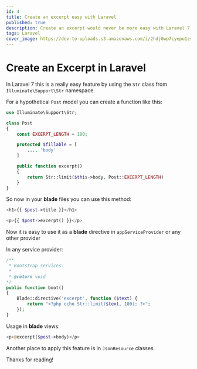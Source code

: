 ```yaml
---
id: 4
title: Create an excerpt easy with Laravel
published: true
description: Create an excerpt would never be more easy with Laravel 7.
tags: Laravel
cover_image: https://dev-to-uploads.s3.amazonaws.com/i/2hdj0wp7cyepu1zsccx7.png
---
```


# Create an Excerpt in Laravel

In Laravel 7 this is a really easy feature by using the `Str` class from `Illuminate\Support\Str` namespace.

For a hypothetical `Post` model you can create a function like this:

```php
use Illuminate\Support\Str;

class Post
{
    const EXCERPT_LENGTH = 100;

    protected $fillable = [
        ..., 'body'
    ]

    public function excerpt()
    {
        return Str::limit($this->body, Post::EXCERPT_LENGTH)
    }
}
```

So now in your **blade** files you can use this method:

```php
<h1>{{ $post->title }}</h1>

<p>{{ $post->excerpt() }}</p>

```

Now it is easy to use it as a **blade** directive in `appServiceProvider` or any other provider

In any service provider:

```php
/**
 * Bootstrap services.
 *
 * @return void
*/
public function boot()
{
    Blade::directive('excerpt', function ($text) {
        return "<?php echo Str::limit($text, 100); ?>";
    });
}
```

Usage in **blade** views:


```php
<p>@excerpt($post->body)</p>
```

Another place to apply this feature is in `JsonResource` classes

Thanks for reading!
